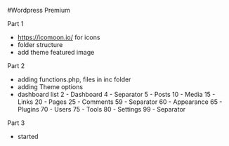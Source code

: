 #Wordpress Premium

Part 1
  - https://icomoon.io/ for icons
  - folder structure
  - add theme featured image

Part 2
  - adding functions.php, files in inc folder
  - adding Theme options
  - dashboard list
        2 - Dashboard
        4 - Separator
        5 - Posts
        10 - Media
        15 - Links
        20 - Pages
        25 - Comments
        59 - Separator
        60 - Appearance
        65 - Plugins
        70 - Users
        75 - Tools
        80 - Settings
        99 - Separator

Part 3
  - started
